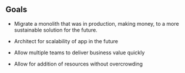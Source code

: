 ## Goals

* Migrate a monolith that was in production, making money, to a more sustainable solution for the future. <!-- .element: class="fragment highlight-current-red"  data-fragment-index="1" -->

* Architect for scalability of app in the future <!-- .element: class="fragment highlight-current-red"  data-fragment-index="2" -->

* Allow multiple teams to deliver business value quickly <!-- .element: class="fragment highlight-current-red"  data-fragment-index="3" -->

* Allow for addition of resources without overcrowding <!-- .element: class="fragment highlight-current-red"  data-fragment-index="4" -->
